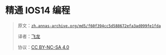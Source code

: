 # 精通 IOS14 编程

> 原文：[`zh.annas-archive.org/md5/f60f394cc5d588672efa3ad099fe1fda`](https://zh.annas-archive.org/md5/f60f394cc5d588672efa3ad099fe1fda)
> 
> 译者：[飞龙](https://github.com/wizardforcel)
> 
> 协议：[CC BY-NC-SA 4.0](http://creativecommons.org/licenses/by-nc-sa/4.0/)